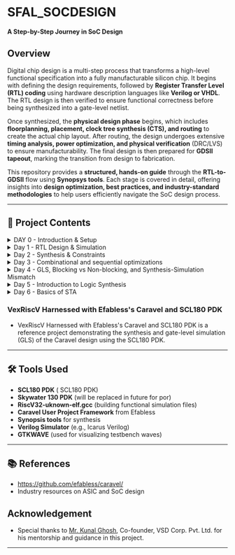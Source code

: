 # SFAL_SOCDESIGN  
**A Step-by-Step Journey in SoC Design**  

## Overview  
Digital chip design is a multi-step process that transforms a high-level functional specification into a fully manufacturable silicon chip. It begins with defining the design requirements, followed by **Register Transfer Level (RTL) coding** using hardware description languages like **Verilog or VHDL**. The RTL design is then verified to ensure functional correctness before being synthesized into a gate-level netlist.  

Once synthesized, the **physical design phase** begins, which includes **floorplanning, placement, clock tree synthesis (CTS), and routing** to create the actual chip layout. After routing, the design undergoes extensive **timing analysis, power optimization, and physical verification** (DRC/LVS) to ensure manufacturability. The final design is then prepared for **GDSII tapeout**, marking the transition from design to fabrication.  

This repository provides a **structured, hands-on guide** through the **RTL-to-GDSII** flow using **Synopsys tools**. Each stage is covered in detail, offering insights into **design optimization, best practices, and industry-standard methodologies** to help users efficiently navigate the SoC design process.  

---

## 📌 Project Contents
 
<details> 
<summary> DAY 0 - Introduction & Setup</summary>

### Day 0 - Introduction & Setup  
- Overview of the SoC design flow  
- Installing and setting up required tools  
- Understanding the design environment
</details> 

<details> 
<summary> Day 1 - RTL Design & Simulation</summary>

### Day 1 - RTL Design & Simulation  
- Introduction to verilog RTLdesign and Synthesis  
- Functional simulation using Synopsys tools  
- Testbench creation and waveform analysis using GTK Wave  
</details> 

<details> 
<summary> Day 2 - Synthesis & Constraints</summary>

### Day 2 - Synthesis & Constraints  
- introduction to timing libs  
- Hierarchial vs Flat Synthesis  
- Flop Coding Styles  
</details>

<details> 
<summary> Day 3 - Combinational and sequential optimizations</summary>

### Day 3 - Combinational and sequential optimizations
- Introduction to optimizations  
- Combinational Logic Optimizations 
- Sequential Logic Optimizations 
- Sequential Optimizations for Unused Outputs
</details>

<details> 
<summary> Day 4 - GLS, Blocking vs Non-blocking, and Synthesis-Simulation Mismatch</summary>

### Day 4 - GLS, Blocking vs Non-blocking, and Synthesis-Simulation Mismatch  
- GLS, Synthesis-Simulation Mismatch, and Blocking/Non-blocking Statements 
- Labs on GLS and Synthesis  
</details>

<details> 
<summary> Day 5 - Introduction to Logic Synthesis</summary>

### Day 5 - Introduction to Logic Synthesis  
- PDK Used- SCL180  
- Getting started with DC shell  
</details>

<details> 
<summary> Day 6 - Basics of STA </summary>

### Day 6 - Basics of STA 
- Introduction to STA and its contraints 
- Timing .libs and Exploration   
</details>

### VexRiscV Harnessed with Efabless's Caravel and SCL180 PDK
- VexRiscV Harnessed with Efabless's Caravel and SCL180 PDK is a reference project demonstrating the synthesis and gate-level simulation (GLS) of the Caravel design using the SCL180 PDK.

---

## 🛠️ Tools Used  
- **SCL180 PDK** ( SCL180 PDK)
- **Skywater 130 PDK** (will be replaced in future for por)
- **RiscV32-uknown-elf.gcc** (building functional simulation files)
- **Caravel User Project Framework** from Efabless
- **Synopsis tools** for synthesis
- **Verilog Simulator** (e.g., Icarus Verilog)
- **GTKWAVE** (used for visualizing testbench waves)

---

## 📚 References  
- https://github.com/efabless/caravel/ 
- Industry resources on ASIC and SoC design  

## Acknowledgement
- Special thanks to [Mr. Kunal Ghosh](https://github.com/kunalg123), Co-founder, VSD Corp. Pvt. Ltd. for his mentorship and guidance in this project.
---
  
  
